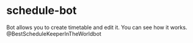 # schedule-bot

Bot allows you to create timetable and edit it. You can see how it works. @BestScheduleKeeperInTheWorldbot
